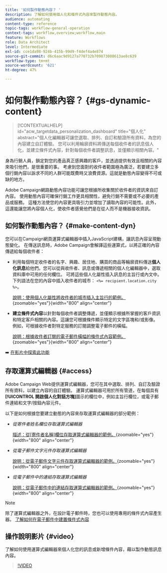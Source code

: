 ```yaml
---
title: '如何製作動態內容？ '
description: 了解如何使用個人化和條件式內容來製作動態內容。
audience: automating
content-type: reference
topic-tags: workflow-general-operation
context-tags: workflow,overview;workflow,main
feature: Workflows
role: Data Architect
level: Intermediate
exl-id: cce1da98-924b-415b-99d9-f4def4a4e874
source-git-commit: d6c6aac9d9127a770732b709873008613ae8c639
workflow-type: tm+mt
source-wordcount: '621'
ht-degree: 47%

---
```


# 如何製作動態內容？  {#gs-dynamic-content}

>[!CONTEXTUALHELP]
>id="acw_targetdata_personalization_dashboard"
>title="個人化"
>abstract="個人化編輯器可讓您選取、排列、自訂和驗證所有資料，為您的內容建立自訂體驗。 您可以利用輪廓資料將傳送每個收件者的訊息個人化，並建立條件式內容，針對每個收件者調整訊息，並僅顯示相關內容。"

身為行銷人員，鎖定對您的產品真正感興趣的客戶，並透過提供有效且相關的內容來吸引他們，是很重要的事。 考慮到您面對的收件者範圍極為廣泛，若要建立多個行銷內容以訴求不同的人群可能既費時又浪費資源。這就是動態內容變得不可或缺的地方。

Adobe Campaign網路動態內容功能可讓您根據所收集關於收件者的資訊來自訂內容。 使用動態內容可確保行銷工作更具相關性，避免行銷不需要或不必要的產品或服務。 這種方法使您的內容更具吸引力並增加了讀取內容的可能性。此外，這還能讓您將內容個人化，使收件者感覺他們是在從人而不是機器接收資訊。

## 如何製作動態內容？  {#make-content-dyn}

您可以在Campaign網頁運算式編輯器中插入JavaScript建構，讓訊息內容呈現動態變化。 在傳送訊息時，Adobe Campaign會解譯這些運算式，以將正確的內容傳遞給每個收件者：

* 利用每個特定收件者的名字、興趣、居住地、購買的商品等輪廓資料傳送&#x200B;**個人化訊息**&#x200B;給他們。您可以從與收件者、訊息或傳遞相關的個人化編輯器中，選取資料庫中可用的任何欄位。 可將這些個人化屬性插入訊息的主旨行或內文中。下列語法在您的內容中插入收件者的城市： `<%= recipient.location.city %>`。

  [說明：使用個人化屬性將收件者的城市插入主旨行的範例。](assets/perso-subject-line.png){zoomable="yes"}{width="800" align="center"}

* **建立條件式內容**&#x200B;以針對每個收件者調整傳遞，並僅顯示根據所掌握的客戶資訊和特定客戶相關的內容。這讓您可根據條件顯示特定的文字區塊和/或影像。例如，可根據收件者對特定服務的訂閱調整電子郵件的橫幅。

  [說明：根據收件者訂閱的電子郵件橫幅的條件式內容範例。](assets/condition-sample.png){zoomable="yes"}{width="800" align="center"}

➡️ [在影片中探索此功能](#video)

## 存取運算式編輯器 {#access}

Adobe Campaign Web提供運算式編輯器，您可在其中選取、排列、自訂及驗證所有資料，以建立內容的自訂體驗。 運算式編輯器可用於所有管道，在每個具有&#x200B;**[!UICONTROL 開啟個人化對話方塊]**&#x200B;圖示的欄位中，例如主旨行欄位，或電子郵件連結和文字/按鈕內容元件。

以下是如何根據您要建立動態的內容來存取運算式編輯器的部分範例：

* *從寄件者姓名欄位存取運算式編輯器*

  [描述：從[寄件者名稱]欄位存取運算式編輯器的範例。](assets/expression-editor-access.png){zoomable="yes"}{width="800" align="center"}

* *從電子郵件文字元件存取運算式編輯器*

  [說明：從電子郵件文字元件存取運算式編輯器的範例。](assets/expression-editor-access-email.png){zoomable="yes"}{width="800" align="center"}

* *從電子郵件中的連結存取運算式編輯器*

  [說明：從電子郵件中的連結存取運算式編輯器的範例。](assets/perso-link-insert-icon.png){zoomable="yes"}{width="800" align="center"}

>[!NOTE]
>
>除了運算式編輯器之外，在設計電子郵件時，您也可以使用專用的條件式內容產生器。 [了解如何在電子郵件中建置條件式內容](conditions.md)

## 操作說明影片 {#video}

了解如何使用運算式編輯器來個人化您的訊息或新增條件內容，藉以製作動態訊息內容。

>[!VIDEO](https://video.tv.adobe.com/v/3425795?quality=12)